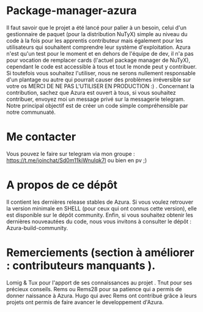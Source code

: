 # Package-manager-azura

Il faut savoir que le projet a été lancé pour palier à un besoin, celui d'un gestionnaire de paquet (pour la distribution NuTyX) simple au niveau du code à la fois pour les apprentis contributeur mais également pour les utilisateurs qui souhaitent comprendre leur système d'exploitation. Azura n'est qu'un test pour le moment et en dehors de l'équipe de dev, il n'a pas pour vocation de remplacer cards (l'actuel package manager de NuTyX), cependant le code est accessible à tous et tout le monde peut y contribuer. Si toutefois vous souhaitez l'utiliser, nous ne serons nullement responsable d'un plantage ou autre qui pourrait causer des problèmes irréversible sur votre os MERCI DE NE PAS L'UTILISER EN PRODUCTION :) . Concernant la contribution, sachez que Azura est ouvert à tous, si vous souhaitez contribuer, envoyez moi un message privé sur la messagerie telegram. Notre principal objectif est de créer un code simple compréhensible par notre communuaté.

# Me contacter

Vous pouvez le faire sur telegram via mon groupe : https://t.me/joinchat/Sd0m11kiWnuIqk7l ou bien en pv ;)

# A propos de ce dépôt
Il contient les dernières release stables de Azura. Si vous voulez retrouver la version minimale en SHELL (pour ceux qui ont connus cette version), elle est disponible sur le dépôt community. Enfin, si vous souhaitez obtenir les dernières nouveautées du code, nous vous invitons à consulter le dépôt : Azura-build-community.

# Remerciements (section à améliorer : contributeurs manquants ).

Lomig & Tux pour l'apport de ses connaissances au projet .
Tnut pour ses précieux conseils.
Rems ou Rems28 pour sa patience qui a permis de donner naissance à Azura.
Hugo qui avec Rems ont contribué grâce à leurs projets ont permis de faire avancer le developpement d'Azura.
